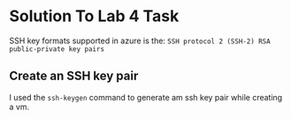 # Solution To Lab 4 Task

SSH key formats supported in azure is the: `SSH protocol 2 (SSH-2) RSA public-private key pairs`

## Create an SSH key pair

I used the `ssh-keygen` command to generate am ssh key pair while creating a vm.
